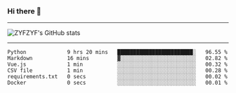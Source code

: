 ### Hi there 👋

-------

<!--

- 🔭 I’m currently working on ...
- 🌱 I’m currently learning Rust
- 👯 I’m looking to collaborate on ...
- 🤔 I’m looking for help with ...
- 💬 Ask me about ...
- 📫 How to reach me: ...
- 😄 Pronouns: ...
- ⚡ Fun fact: ...

-------
-->

![ZYFZYF's GitHub stats](https://github-readme-stats.vercel.app/api?username=ZYFZYF)


-------

<!--START_SECTION:waka-->

```text
Python             9 hrs 20 mins   ████████████████████████░   96.55 %
Markdown           16 mins         ▓░░░░░░░░░░░░░░░░░░░░░░░░   02.82 %
Vue.js             1 min           ░░░░░░░░░░░░░░░░░░░░░░░░░   00.32 %
CSV file           1 min           ░░░░░░░░░░░░░░░░░░░░░░░░░   00.28 %
requirements.txt   0 secs          ░░░░░░░░░░░░░░░░░░░░░░░░░   00.02 %
Docker             0 secs          ░░░░░░░░░░░░░░░░░░░░░░░░░   00.01 %
```

<!--END_SECTION:waka-->


